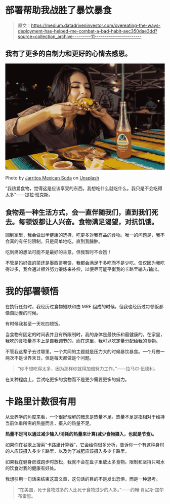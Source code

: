 # 部署帮助我战胜了暴饮暴食

> 原文：<https://medium.datadriveninvestor.com/overeating-the-ways-deployment-has-helped-me-combat-a-bad-habit-aec350dae3dd?source=collection_archive---------11----------------------->

## 我有了更多的自制力和更好的心情去感恩。

![](img/7e611880a8080800b246294c1a9e1b4b.png)

Photo by [Jarritos Mexican Soda](https://unsplash.com/@jarritos?utm_source=unsplash&utm_medium=referral&utm_content=creditCopyText) on [Unsplash](https://unsplash.com/s/photos/eating-too-much?utm_source=unsplash&utm_medium=referral&utm_content=creditCopyText)

“我热爱食物，觉得这是应该享受的东西。我想吃什么就吃什么。我只是不会吃得太多”——提拉·班克斯。

## 食物是一种生活方式，会一直伴随我们，直到我们死去。每顿饭都让人兴奋。食物满足渴望，对抗饥饿。

回到家里，我会做出半健康的选择，吃更多对我有益的食物。唯一的问题是，我不会真的有任何限制，只是简单地吃，直到我臃肿。

吃到痛的想法可能不是最好的主意，但我暂时不会饿！

不管是妈妈做的菜还是墨西哥卷饼，我都会满足于多吃而不是少吃。仅仅因为我吃得过多，我会通过额外努力锻炼来补偿，以便尽可能平衡我的卡路里输入/输出。

# **我的部署顿悟**

在执行任务时，我经历过食物短缺和由 MRE 组成的时候，但我也经历过每顿饭都像自助餐的时候。

有时候我甚至一天吃四顿饭。

当食物有固定的时间表并且有所限制时，我的身体是最快乐和最健康的。在家里，我吃的食物量基本上是自我调节的，而在这里，我可以吃定量分配给我的食物。

不管我这辈子去过哪里，一个共同的主题就是压力大的时候暴饮暴食。一个月做一两次不是世界末日，但是每天都做是个问题。

> “你不想吃得太多，因为那样你就得加倍努力工作。”——拉马尔·伍德利。

在某种程度上，尝试吃更多的食物而不是更少需要更多的努力。

# **卡路里计数很有用**

从营养学的角度来看，一个很好理解的概念是热量不足。热量不足是指相对于维持当前体重所需的热量而言，摄入的热量不足。

**热量不足可以通过减少输入/消耗的热量来计算(减少食物摄入，也就是节食)。**

如果你在谷歌上搜索“卡路里计算器”，它会给你很多分析，告诉你一个有这种身材的人应该摄入多少卡路里，以及为了减肥应该摄入多少卡路里。

如果我在健身房或跑步时放松，我就不会在盘子里放太多食物。限制和坚持只喝水的饮食对我的健康有好处。

我想引用一句话来结束这篇文章，这句话的目的不是发出恐惧，而是一种思考。

> “在美国，死于食物过多的人比死于食物过少的人多。”——约翰·肯尼斯·加尔布雷思。